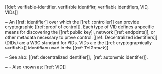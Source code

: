 [[def: verifiable-identifier, verifiable identifier, verifiable identifiers, VID, VIDs]]

~ An [[ref: identifier]] over which the [[ref: controller]] can provide cryptographic [[ref: proof of control]]. Each type of VID defines a specific means for discovering the [[ref: public key]], network [[ref: endpoints]], or other metadata necessary to prove control. [[ref: Decentralized identifiers]] (DIDs) are a W3C standard for VIDs. VIDs are the [[ref: cryptographically verifiable]] identifiers used in the [[ref: ToIP stack]].

~ See also: [[ref: decentralized identifier]], [[ref: autonomic identifier]].

~ - Also known as: [[ref: VID]]
